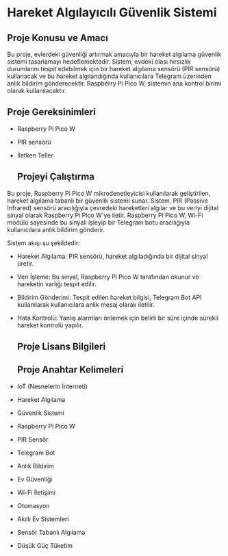 # Hareket Algılayıcılı Güvenlik Sistemi

## Proje Konusu ve Amacı
 Bu proje, evlerdeki güvenliği artırmak amacıyla bir hareket algılama güvenlik sistemi
tasarlamayı hedeflemektedir. Sistem, evdeki olası hırsızlık durumlarını tespit edebilmek için
bir hareket algılama sensörü (PIR sensörü) kullanacak ve bu hareket algılandığında
kullanıcılara Telegram üzerinden anlık bildirim gönderecektir. Raspberry Pi Pico W, sistemin
ana kontrol birimi olarak kullanılacaktır.

## Proje Gereksinimleri
- Raspberry Pi Pico W
- PIR sensörü
- İletken Teller
  
  ## Projeyi Çalıştırma
Bu proje, Raspberry Pi Pico W mikrodenetleyicisi kullanılarak geliştirilen, hareket algılama tabanlı bir güvenlik sistemi sunar. Sistem, PIR (Passive Infrared) sensörü aracılığıyla çevredeki hareketleri algılar ve bu veriyi dijital sinyal olarak Raspberry Pi Pico W'ye iletir. Raspberry Pi Pico W, Wi-Fi modülü sayesinde bu sinyali işleyip bir Telegram botu aracılığıyla kullanıcılara anlık bildirim gönderir.
  
  Sistem akışı şu şekildedir:
- Hareket Algılama: PIR sensörü, hareket algıladığında bir dijital sinyal üretir.
- Veri İşleme: Bu sinyal, Raspberry Pi Pico W tarafından okunur ve hareketin varlığı tespit edilir.
- Bildirim Gönderimi: Tespit edilen hareket bilgisi, Telegram Bot API kullanılarak kullanıcılara anlık mesaj olarak iletilir.
- Hata Kontrolü: Yanlış alarmları önlemek için belirli bir süre içinde sürekli hareket kontrolü yapılır.

  ## Proje Lisans Bilgileri

  
  ## Proje Anahtar Kelimeleri
- IoT (Nesnelerin İnterneti)
- Hareket Algılama
- Güvenlik Sistemi
- Raspberry Pi Pico W
- PIR Sensör
- Telegram Bot
- Anlık Bildirim
- Ev Güvenliği
- Wi-Fi İletişimi
- Otomasyon
- Akıllı Ev Sistemleri
- Sensör Tabanlı Algılama
- Düşük Güç Tüketim
